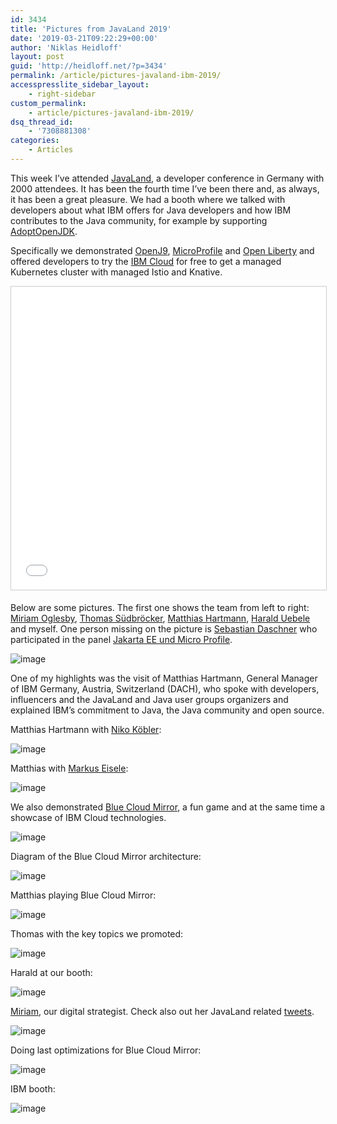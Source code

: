 ```yaml
---
id: 3434
title: 'Pictures from JavaLand 2019'
date: '2019-03-21T09:22:29+00:00'
author: 'Niklas Heidloff'
layout: post
guid: 'http://heidloff.net/?p=3434'
permalink: /article/pictures-javaland-ibm-2019/
accesspresslite_sidebar_layout:
    - right-sidebar
custom_permalink:
    - article/pictures-javaland-ibm-2019/
dsq_thread_id:
    - '7308881308'
categories:
    - Articles
---
```


This week I’ve attended [JavaLand](https://www.javaland.eu/en/home/), a developer conference in Germany with 2000 attendees. It has been the fourth time I’ve been there and, as always, it has been a great pleasure. We had a booth where we talked with developers about what IBM offers for Java developers and how IBM contributes to the Java community, for example by supporting [AdoptOpenJDK](https://adoptopenjdk.net/).

Specifically we demonstrated [OpenJ9](https://www.eclipse.org/openj9/), [MicroProfile](https://microprofile.io/) and [Open Liberty](https://openliberty.io/) and offered developers to try the [IBM Cloud](http://ibm.biz/nheidloff) for free to get a managed Kubernetes cluster with managed Istio and Knative.

<iframe allowfullscreen="" frameborder="0" height="485" marginheight="0" marginwidth="0" scrolling="no" src="//www.slideshare.net/slideshow/embed_code/key/ETIXdQqNLcmVi8?startSlide=3" style="border:1px solid #CCC; border-width:1px; margin-bottom:5px; max-width: 100%;" width="800"> </iframe>

Below are some pictures. The first one shows the team from left to right: [Miriam Oglesby](https://twitter.com/Jessieevaline), [Thomas Südbröcker](https://twitter.com/tsuedbroecker), [Matthias Hartmann](https://twitter.com/matthiahartmann), [Harald Uebele](https://twitter.com/harald_u) and myself. One person missing on the picture is [Sebastian Daschner](https://twitter.com/DaschnerS) who participated in the panel [Jakarta EE und Micro Profile](https://programm.javaland.eu/2019/#/scheduledEvent/569343).

![image](/assets/img/2019/03/javaland-2019-9.jpg)

One of my highlights was the visit of Matthias Hartmann, General Manager of IBM Germany, Austria, Switzerland (DACH), who spoke with developers, influencers and the JavaLand and Java user groups organizers and explained IBM’s commitment to Java, the Java community and open source.

Matthias Hartmann with [Niko Köbler](https://twitter.com/dasniko):

![image](/assets/img/2019/03/javaland-2019-1.jpg)

Matthias with [Markus Eisele](https://twitter.com/myfear):

![image](/assets/img/2019/03/javaland-2019-5.jpg)

We also demonstrated [Blue Cloud Mirror](https://blue-cloud-mirror.mybluemix.net), a fun game and at the same time a showcase of IBM Cloud technologies.

![image](/assets/img/2019/03/javaland-2019-2.jpg)

Diagram of the Blue Cloud Mirror architecture:

![image](/assets/img/2019/03/javaland-2019-4.jpg)

Matthias playing Blue Cloud Mirror:

![image](/assets/img/2019/03/javaland-2019-10.jpg)

Thomas with the key topics we promoted:

![image](/assets/img/2019/03/javaland-2019-8.jpg)

Harald at our booth:

![image](/assets/img/2019/03/javaland-2019-11.jpg)

[Miriam](https://twitter.com/Jessieevaline), our digital strategist. Check also out her JavaLand related [tweets](https://twitter.com/Jessieevaline/status/1108351599171252224).

![image](/assets/img/2019/03/javaland-2019-7.jpg)

Doing last optimizations for Blue Cloud Mirror:

![image](/assets/img/2019/03/javaland-2019-6.jpg)

IBM booth:

![image](/assets/img/2019/03/javaland-2019-3.jpg)
